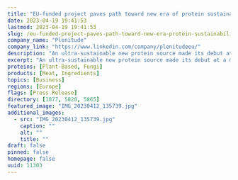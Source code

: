 ```yaml
---
title: "EU-funded project paves path toward new era of protein sustainability"
date: 2023-04-19 19:41:53
lastmod: 2023-04-19 19:41:53
slug: /eu-funded-project-paves-path-toward-new-era-protein-sustainability
company_name: "Plenitude"
company_link: "https://www.linkedin.com/company/plenitudeeu/"
description: "An ultra-sustainable new protein source made its debut at a meeting of European agrifood industry leaders and researchers in Turin, Italy on Wednesday, April 12, 2023"
excerpt: "An ultra-sustainable new protein source made its debut at a meeting of European agrifood industry leaders and researchers in Turin, Italy on Wednesday, April 12, 2023"
proteins: [Plant-Based, Fungi]
products: [Meat, Ingredients]
topics: [Business]
regions: [Europe]
flags: [Press Release]
directory: [1077, 5820, 5865]
featured_image: "IMG_20230412_135739.jpg"
additional_images:
  - src: "IMG_20230412_135739.jpg"
    caption: ""
    alt: ""
    title: ""
draft: false
pinned: false
homepage: false
uuid: 11303
---
```

